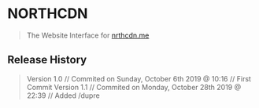 # NORTHCDN
> The Website Interface for [nrthcdn.me](https://nrthcdn.me)

## Release History
> Version 1.0 // Commited on Sunday, October 6th 2019 @ 10:16 // First Commit
> Version 1.1 // Commited on Monday, October 28th 2019 @ 22:39 // Added /dupre
